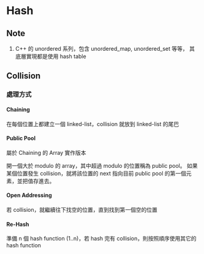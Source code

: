 # Hash 

## Note
1.  C++ 的 unordered 系列，包含 unordered_map, unordered_set 等等，
    其底層實現都是使用 hash table

## Collision

### 處理方式
#### Chaining 
在每個位置上都建立一個 linked-list，collision 就放到 linked-list 的尾巴

#### Public Pool
屬於 Chaining 的 Array 實作版本

開一個大於 modulo 的 array，其中超過 modulo 的位置稱為 public pool。
如果某個位置發生 collision，就將該位置的 next 指向目前 public pool 的第一個元素，並把值存進去。

#### Open Addressing
若 collision，就繼續往下找空的位置，直到找到第一個空的位置

#### Re-Hash
準備 n 個 hash function (1..n)，若 hash 完有 collision，則按照順序使用其它的 hash function